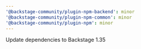 ```yaml
---
'@backstage-community/plugin-npm-backend': minor
'@backstage-community/plugin-npm-common': minor
'@backstage-community/plugin-npm': minor
---
```


Update dependencies to Backstage 1.35
